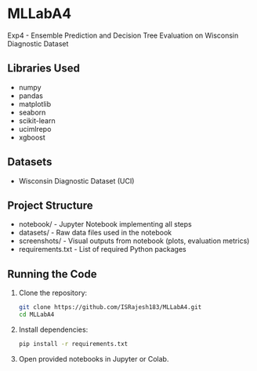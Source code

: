 # MLLabA4
Exp4 - Ensemble Prediction and Decision Tree Evaluation on Wisconsin Diagnostic Dataset

## Libraries Used
- numpy
- pandas
- matplotlib
- seaborn
- scikit-learn
- ucimlrepo
- xgboost

## Datasets
- Wisconsin Diagnostic Dataset (UCI)

## Project Structure
- notebook/ - Jupyter Notebook implementing all steps
- datasets/ - Raw data files used in the notebook
- screenshots/ - Visual outputs from notebook (plots, evaluation metrics)
- requirements.txt - List of required Python packages

## Running the Code
1. Clone the repository:
    ```bash
    git clone https://github.com/ISRajesh183/MLLabA4.git
    cd MLLabA4
    ```
2. Install dependencies:
    ```bash
    pip install -r requirements.txt
    ```
3. Open provided notebooks in Jupyter or Colab.
